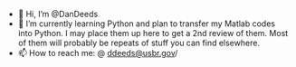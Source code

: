 - 👋 Hi, I’m @DanDeeds
- 🌱 I’m currently learning Python and plan to transfer my Matlab codes into Python. I may place them up here to get a 2nd review of them. Most of them will probably be repeats of stuff you can find elsewhere.
- 📫 How to reach me: @ ddeeds@usbr.gov/

<!---
DanDeeds/DanDeeds is a ✨ special ✨ repository because its `README.md` (this file) appears on your GitHub profile.
You can click the Preview link to take a look at your changes.
--->
